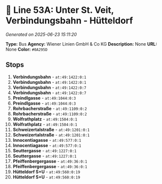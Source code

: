# 🚌 Line 53A: Unter St. Veit, Verbindungsbahn - Hütteldorf

*Generated on 2025-06-23 15:11:20*

**Type:** Bus
**Agency:** Wiener Linien GmbH & Co KG
**Description:** None
**URL:** None
**Color:** `#0A295D`

## Stops

1. **Verbindungsbahn** - `at:49:1422:0:1`
2. **Verbindungsbahn** - `at:49:1422:0:1`
3. **Verbindungsbahn** - `at:49:1422:0:7`
4. **Verbindungsbahn** - `at:49:1422:0:7`
5. **Preindlgasse** - `at:49:1044:0:3`
6. **Preindlgasse** - `at:49:1044:0:3`
7. **Rohrbacherstraße** - `at:49:1109:0:2`
8. **Rohrbacherstraße** - `at:49:1109:0:2`
9. **Wolfrathplatz** - `at:49:1504:0:1`
10. **Wolfrathplatz** - `at:49:1504:0:1`
11. **Schweizertalstraße** - `at:49:1201:0:1`
12. **Schweizertalstraße** - `at:49:1201:0:1`
13. **Innocentiagasse** - `at:49:577:0:1`
14. **Innocentiagasse** - `at:49:577:0:1`
15. **Seuttergasse** - `at:49:1227:0:1`
16. **Seuttergasse** - `at:49:1227:0:1`
17. **Pfeiffenbergergasse** - `at:49:36:0:1`
18. **Pfeiffenbergergasse** - `at:49:36:0:1`
19. **Hütteldorf S+U** - `at:49:560:0:19`
20. **Hütteldorf S+U** - `at:49:560:0:19`